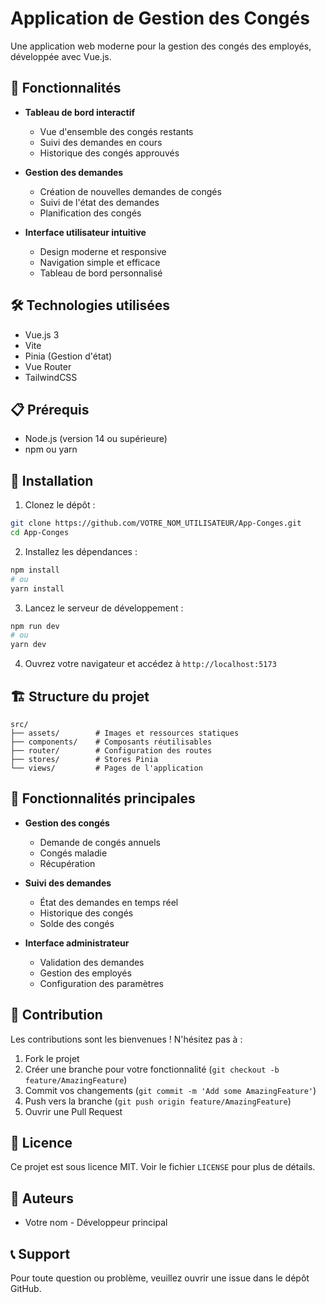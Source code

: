 # Application de Gestion des Congés

Une application web moderne pour la gestion des congés des employés, développée avec Vue.js.

## 🚀 Fonctionnalités

- **Tableau de bord interactif**

  - Vue d'ensemble des congés restants
  - Suivi des demandes en cours
  - Historique des congés approuvés

- **Gestion des demandes**

  - Création de nouvelles demandes de congés
  - Suivi de l'état des demandes
  - Planification des congés

- **Interface utilisateur intuitive**
  - Design moderne et responsive
  - Navigation simple et efficace
  - Tableau de bord personnalisé

## 🛠️ Technologies utilisées

- Vue.js 3
- Vite
- Pinia (Gestion d'état)
- Vue Router
- TailwindCSS

## 📋 Prérequis

- Node.js (version 14 ou supérieure)
- npm ou yarn

## 🔧 Installation

1. Clonez le dépôt :

```bash
git clone https://github.com/VOTRE_NOM_UTILISATEUR/App-Conges.git
cd App-Conges
```

2. Installez les dépendances :

```bash
npm install
# ou
yarn install
```

3. Lancez le serveur de développement :

```bash
npm run dev
# ou
yarn dev
```

4. Ouvrez votre navigateur et accédez à `http://localhost:5173`

## 🏗️ Structure du projet

```
src/
├── assets/        # Images et ressources statiques
├── components/    # Composants réutilisables
├── router/        # Configuration des routes
├── stores/        # Stores Pinia
└── views/         # Pages de l'application
```

## 📝 Fonctionnalités principales

- **Gestion des congés**

  - Demande de congés annuels
  - Congés maladie
  - Récupération

- **Suivi des demandes**

  - État des demandes en temps réel
  - Historique des congés
  - Solde des congés

- **Interface administrateur**
  - Validation des demandes
  - Gestion des employés
  - Configuration des paramètres

## 🤝 Contribution

Les contributions sont les bienvenues ! N'hésitez pas à :

1. Fork le projet
2. Créer une branche pour votre fonctionnalité (`git checkout -b feature/AmazingFeature`)
3. Commit vos changements (`git commit -m 'Add some AmazingFeature'`)
4. Push vers la branche (`git push origin feature/AmazingFeature`)
5. Ouvrir une Pull Request

## 📄 Licence

Ce projet est sous licence MIT. Voir le fichier `LICENSE` pour plus de détails.

## 👥 Auteurs

- Votre nom - Développeur principal

## 📞 Support

Pour toute question ou problème, veuillez ouvrir une issue dans le dépôt GitHub.
